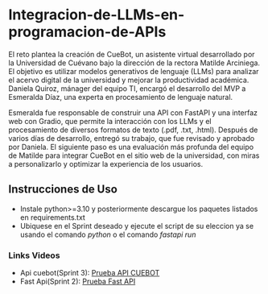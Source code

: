 # Integracion-de-LLMs-en-programacion-de-APIs
El reto plantea la creación de CueBot, un asistente virtual desarrollado por la Universidad de Cuévano bajo la dirección de la rectora Matilde Arciniega. El objetivo es utilizar modelos generativos de lenguaje (LLMs) para analizar el acervo digital de la universidad y mejorar la productividad académica. Daniela Quiroz, mánager del equipo TI, encargó el desarrollo del MVP a Esmeralda Díaz, una experta en procesamiento de lenguaje natural.

Esmeralda fue responsable de construir una API con FastAPI y una interfaz web con Gradio, que permite la interacción con los LLMs y el procesamiento de diversos formatos de texto (.pdf, .txt, .html). Después de varios días de desarrollo, entregó su trabajo, que fue revisado y aprobado por Daniela. El siguiente paso es una evaluación más profunda del equipo de Matilde para integrar CueBot en el sitio web de la universidad, con miras a personalizarlo y optimizar la experiencia de los usuarios.

## Instrucciones de Uso

- Instale python>=3.10  y posteriormente descargue los paquetes listados en requirements.txt
- Ubiquese en el Sprint deseado y ejecute el script de su eleccion ya se usando el comando *python* o el comando *fastapi run*

### Links Videos
- Api cuebot(Sprint 3): [Prueba API CUEBOT](https://drive.google.com/file/d/1r32g2gU-tkpbkUqiIFUi2kmP3Qo_-lFU/view?usp=sharing)
- Fast Api(Sprint 2): [Prueba Fast API](https://drive.google.com/file/d/1XsLmQwsfnBeeYWmSL_dxJjzrY3n4rP1Z/view?usp=sharing)
  
